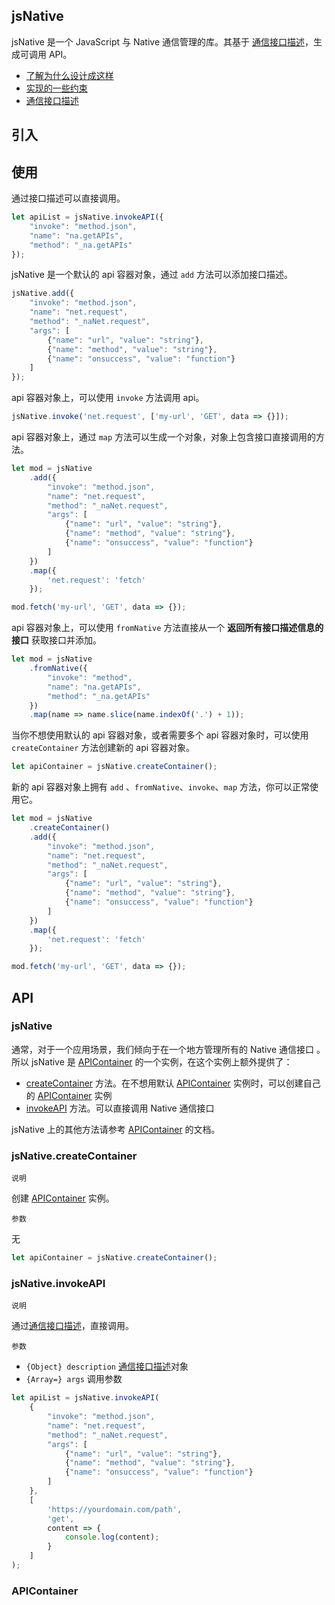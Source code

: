 jsNative
---------




jsNative 是一个 JavaScript 与 Native 通信管理的库。其基于 [通信接口描述](doc/description.md)，生成可调用 API。

- [了解为什么设计成这样](doc/design.md)
- [实现的一些约束](doc/spec.md)
- [通信接口描述](doc/description.md)


## 引入


## 使用

通过接口描述可以直接调用。


```js
let apiList = jsNative.invokeAPI({
    "invoke": "method.json",
    "name": "na.getAPIs",
    "method": "_na.getAPIs"
});
```


jsNative 是一个默认的 api 容器对象，通过 `add` 方法可以添加接口描述。

```js
jsNative.add({
    "invoke": "method.json",
    "name": "net.request",
    "method": "_naNet.request",
    "args": [
        {"name": "url", "value": "string"},
        {"name": "method", "value": "string"},
        {"name": "onsuccess", "value": "function"}
    ]
});
```

api 容器对象上，可以使用 `invoke` 方法调用 api。

```js
jsNative.invoke('net.request', ['my-url', 'GET', data => {}]);
```

api 容器对象上，通过 `map` 方法可以生成一个对象，对象上包含接口直接调用的方法。

```js
let mod = jsNative
    .add({
        "invoke": "method.json",
        "name": "net.request",
        "method": "_naNet.request",
        "args": [
            {"name": "url", "value": "string"},
            {"name": "method", "value": "string"},
            {"name": "onsuccess", "value": "function"}
        ]
    })
    .map({
        'net.request': 'fetch'
    });

mod.fetch('my-url', 'GET', data => {});
```

api 容器对象上，可以使用 `fromNative` 方法直接从一个 **返回所有接口描述信息的接口** 获取接口并添加。

```js
let mod = jsNative
    .fromNative({
        "invoke": "method",
        "name": "na.getAPIs",
        "method": "_na.getAPIs"
    })
    .map(name => name.slice(name.indexOf('.') + 1));
```


当你不想使用默认的 api 容器对象，或者需要多个 api 容器对象时，可以使用 `createContainer` 方法创建新的 api 容器对象。

```js
let apiContainer = jsNative.createContainer();
```

新的 api 容器对象上拥有 `add` 、`fromNative`、`invoke`、`map` 方法，你可以正常使用它。

```js
let mod = jsNative
    .createContainer()
    .add({
        "invoke": "method.json",
        "name": "net.request",
        "method": "_naNet.request",
        "args": [
            {"name": "url", "value": "string"},
            {"name": "method", "value": "string"},
            {"name": "onsuccess", "value": "function"}
        ]
    })
    .map({
        'net.request': 'fetch'
    });

mod.fetch('my-url', 'GET', data => {});
```

## API

### jsNative

通常，对于一个应用场景，我们倾向于在一个地方管理所有的 Native 通信接口 。所以 jsNative 是 [APIContainer](##apicontainer) 的一个实例，在这个实例上额外提供了：

- [createContainer](#jsnativecreatecontainer) 方法。在不想用默认 [APIContainer](##apicontainer) 实例时，可以创建自己的 [APIContainer](##apicontainer) 实例
- [invokeAPI](#jsnativeinvokeapi) 方法。可以直接调用 Native 通信接口

jsNative 上的其他方法请参考 [APIContainer](##apicontainer) 的文档。


### jsNative.createContainer

`说明`

创建 [APIContainer](##apicontainer) 实例。

`参数`

无


```js
let apiContainer = jsNative.createContainer();
```

### jsNative.invokeAPI

`说明`

通过[通信接口描述](doc/description.md)，直接调用。

`参数`

- `{Object} description` [通信接口描述](doc/description.md)对象
- `{Array=} args` 调用参数

```js
let apiList = jsNative.invokeAPI(
    {
        "invoke": "method.json",
        "name": "net.request",
        "method": "_naNet.request",
        "args": [
            {"name": "url", "value": "string"},
            {"name": "method", "value": "string"},
            {"name": "onsuccess", "value": "function"}
        ]
    },
    [
        'https://yourdomain.com/path',
        'get',
        content => {
            console.log(content);
        }
    ]
);
```

### APIContainer